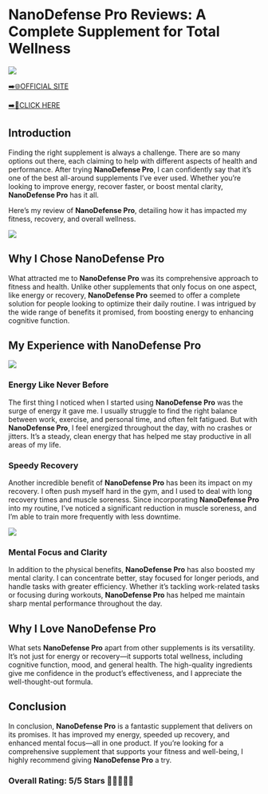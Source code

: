 # **NanoDefense Pro Reviews**: A Complete Supplement for Total Wellness

[![](https://static.vecteezy.com/system/resources/thumbnails/019/896/014/small/buy-now-gradient-button-with-cart-symbol-buy-now-illustration-png.png)](https://edetoop.top/lander/sugarpreland-1/nanodefpro.html) 

[➡️🌐OFFICIAL SITE](https://edetoop.top/lander/sugarpreland-1/nanodefpro.html) 

[➡️🔗CLICK HERE](https://edetoop.top/lander/sugarpreland-1/nanodefpro.html) 


## Introduction

Finding the right supplement is always a challenge. There are so many options out there, each claiming to help with different aspects of health and performance. After trying **NanoDefense Pro**, I can confidently say that it’s one of the best all-around supplements I’ve ever used. Whether you’re looking to improve energy, recover faster, or boost mental clarity, **NanoDefense Pro** has it all.

Here’s my review of **NanoDefense Pro**, detailing how it has impacted my fitness, recovery, and overall wellness.

[![](https://wallpapers.com/images/hd/red-order-now-button-udg4jcj4arvn8b0n-2.png)](https://edetoop.top/lander/sugarpreland-1/nanodefpro.html)  

## Why I Chose **NanoDefense Pro**

What attracted me to **NanoDefense Pro** was its comprehensive approach to fitness and health. Unlike other supplements that only focus on one aspect, like energy or recovery, **NanoDefense Pro** seemed to offer a complete solution for people looking to optimize their daily routine. I was intrigued by the wide range of benefits it promised, from boosting energy to enhancing cognitive function.

## My Experience with **NanoDefense Pro**

[![](https://static.vecteezy.com/system/resources/thumbnails/019/896/014/small/buy-now-gradient-button-with-cart-symbol-buy-now-illustration-png.png)](https://edetoop.top/lander/sugarpreland-1/nanodefpro.html)

### Energy Like Never Before

The first thing I noticed when I started using **NanoDefense Pro** was the surge of energy it gave me. I usually struggle to find the right balance between work, exercise, and personal time, and often felt fatigued. But with **NanoDefense Pro**, I feel energized throughout the day, with no crashes or jitters. It’s a steady, clean energy that has helped me stay productive in all areas of my life.

### Speedy Recovery

Another incredible benefit of **NanoDefense Pro** has been its impact on my recovery. I often push myself hard in the gym, and I used to deal with long recovery times and muscle soreness. Since incorporating **NanoDefense Pro** into my routine, I’ve noticed a significant reduction in muscle soreness, and I’m able to train more frequently with less downtime.

[![](https://wallpapers.com/images/hd/red-order-now-button-udg4jcj4arvn8b0n-2.png)](https://edetoop.top/lander/sugarpreland-1/nanodefpro.html)  

### Mental Focus and Clarity

In addition to the physical benefits, **NanoDefense Pro** has also boosted my mental clarity. I can concentrate better, stay focused for longer periods, and handle tasks with greater efficiency. Whether it’s tackling work-related tasks or focusing during workouts, **NanoDefense Pro** has helped me maintain sharp mental performance throughout the day.

## Why I Love **NanoDefense Pro**

What sets **NanoDefense Pro** apart from other supplements is its versatility. It’s not just for energy or recovery—it supports total wellness, including cognitive function, mood, and general health. The high-quality ingredients give me confidence in the product’s effectiveness, and I appreciate the well-thought-out formula.

## Conclusion

In conclusion, **NanoDefense Pro** is a fantastic supplement that delivers on its promises. It has improved my energy, speeded up recovery, and enhanced mental focus—all in one product. If you’re looking for a comprehensive supplement that supports your fitness and well-being, I highly recommend giving **NanoDefense Pro** a try.

### Overall Rating: 5/5 Stars 🌟🌟🌟🌟🌟

